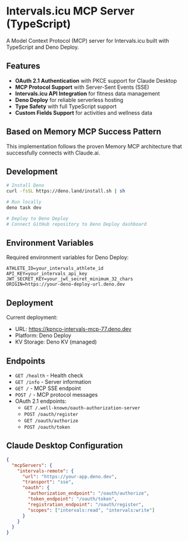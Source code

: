 # Intervals.icu MCP Server (TypeScript)

A Model Context Protocol (MCP) server for Intervals.icu built with TypeScript and Deno Deploy.

## Features

- **OAuth 2.1 Authentication** with PKCE support for Claude Desktop
- **MCP Protocol Support** with Server-Sent Events (SSE)
- **Intervals.icu API Integration** for fitness data management
- **Deno Deploy** for reliable serverless hosting
- **Type Safety** with full TypeScript support
- **Custom Fields Support** for activities and wellness data

## Based on Memory MCP Success Pattern

This implementation follows the proven Memory MCP architecture that successfully connects with Claude.ai.

## Development

```bash
# Install Deno
curl -fsSL https://deno.land/install.sh | sh

# Run locally
deno task dev

# Deploy to Deno Deploy
# Connect GitHub repository to Deno Deploy dashboard
```

## Environment Variables

Required environment variables for Deno Deploy:

```
ATHLETE_ID=your_intervals_athlete_id
API_KEY=your_intervals_api_key
JWT_SECRET_KEY=your_jwt_secret_minimum_32_chars
ORIGIN=https://your-deno-deploy-url.deno.dev
```

## Deployment

Current deployment:
- URL: https://kpnco-intervals-mcp-77.deno.dev
- Platform: Deno Deploy
- KV Storage: Deno KV (managed)

## Endpoints

- `GET /health` - Health check
- `GET /info` - Server information
- `GET /` - MCP SSE endpoint
- `POST /` - MCP protocol messages
- OAuth 2.1 endpoints:
  - `GET /.well-known/oauth-authorization-server`
  - `POST /oauth/register`
  - `GET /oauth/authorize` 
  - `POST /oauth/token`

## Claude Desktop Configuration

```json
{
  "mcpServers": {
    "intervals-remote": {
      "url": "https://your-app.deno.dev",
      "transport": "sse",
      "oauth": {
        "authorization_endpoint": "/oauth/authorize",
        "token_endpoint": "/oauth/token", 
        "registration_endpoint": "/oauth/register",
        "scopes": ["intervals:read", "intervals:write"]
      }
    }
  }
}
```